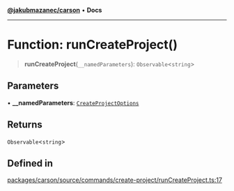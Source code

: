 [**@jakubmazanec/carson**](../README.md) • **Docs**

---

# Function: runCreateProject()

> **runCreateProject**(`__namedParameters`): `Observable`\<`string`\>

## Parameters

• **\_\_namedParameters**: [`CreateProjectOptions`](../type-aliases/CreateProjectOptions.md)

## Returns

`Observable`\<`string`\>

## Defined in

[packages/carson/source/commands/create-project/runCreateProject.ts:17](https://github.com/jakubmazanec/tools/blob/863f04cbbb9368fd023f0309084819aa9247d808/packages/carson/source/commands/create-project/runCreateProject.ts#L17)
